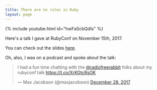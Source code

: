 ```yaml
---
title: There are no rules in Ruby
layout: page
---
```


{% include youtube.html id="hwFaScbQdIs" %}

Here's a talk I gave at RubyConf on November 15th, 2017.

You can check out the slides [here][slides].

[slides]: /talks/there-are-no-rules-in-ruby/slides

Oh, also, I was on a podcast and spoke about the talk:

<blockquote class="twitter-tweet" data-lang="en"><p lang="en" dir="ltr">I had a fun time chatting with the <a href="https://twitter.com/radiofreerabbit?ref_src=twsrc%5Etfw">@radiofreerabbit</a> folks about my rubyconf talk <a href="https://t.co/XrKGtcRsOK">https://t.co/XrKGtcRsOK</a></p>&mdash; Max Jacobson (@maxjacobson) <a href="https://twitter.com/maxjacobson/status/946194616021340162?ref_src=twsrc%5Etfw">December 28, 2017</a></blockquote>
